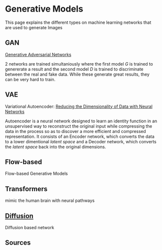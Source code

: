 # Generative Models

This page explains the different types on machine learning networks that are used to generate Images 

## GAN

[Generative Adversarial Networks]

2 networks are trained simultaniously where the first model $G$ is trained to genererate a result and the second model $D$ is trained to discriminate between the real and fake data. While these generate great results, they can be very hard to train.

## VAE

Variational Autoencoder: [Reducing the Dimensionality of Data with Neural Networks]

Autoencoder is a neural network designed to learn an identity function in an unsupervised way to reconstruct the original input while compressing the data in the process so as to discover a more efficient and compressed representation. It consists of an Encoder network, which converts the data to a lower dimentional *latent space* and a Decoder network, which converts the *latent space* back into the original dimensions.

## Flow-based 

Flow-based Generative Models

## Transformers

mimic the human brain with neural pathways

## [Diffusion](./Image-Diffusion.md.md)

Diffusion based network



## Sources

[Generative Adversarial Networks]: https://doi.org/10.48550/arXiv.1406.2661

[Reducing the Dimensionality of Data with Neural Networks]: https://doi.org/10.1126/science.1127647
